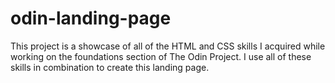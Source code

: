 # odin-landing-page

This project is a showcase of all of the HTML and CSS skills
I acquired while working on the foundations section of The
Odin Project. I use all of these skills in combination to
create this landing page.